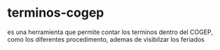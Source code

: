 # terminos-cogep
es una herramienta que permite contar los terminos dentro del COGEP, como los diferentes procedimento, ademas de visibilzar los feriados
